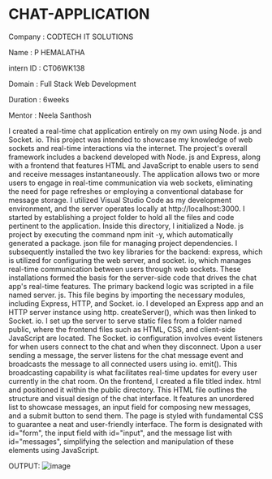 # CHAT-APPLICATION
Company : CODTECH IT SOLUTIONS

Name : P HEMALATHA

intern ID : CT06WK138

Domain : Full Stack Web Development

Duration : 6weeks

Mentor : Neela Santhosh

I created a real-time chat application entirely on my own using Node. js and Socket. io. This project was intended to showcase my knowledge of web sockets and real-time interactions via the internet. The project's overall framework includes a backend developed with Node. js and Express, along with a frontend that features HTML and JavaScript to enable users to send and receive messages instantaneously. The application allows two or more users to engage in real-time communication via web sockets, eliminating the need for page refreshes or employing a conventional database for message storage. I utilized Visual Studio Code as my development environment, and the server operates locally at http://localhost:3000. I started by establishing a project folder to hold all the files and code pertinent to the application. Inside this directory, I initialized a Node. js project by executing the command npm init -y, which automatically generated a package. json file for managing project dependencies. I subsequently installed the two key libraries for the backend: express, which is utilized for configuring the web server, and socket. io, which manages real-time communication between users through web sockets. These installations formed the basis for the server-side code that drives the chat app's real-time features. The primary backend logic was scripted in a file named server. js. This file begins by importing the necessary modules, including Express, HTTP, and Socket. io. I developed an Express app and an HTTP server instance using http. createServer(), which was then linked to Socket. io. I set up the server to serve static files from a folder named public, where the frontend files such as HTML, CSS, and client-side JavaScript are located. The Socket. io configuration involves event listeners for when users connect to the chat and when they disconnect. Upon a user sending a message, the server listens for the chat message event and broadcasts the message to all connected users using io. emit(). This broadcasting capability is what facilitates real-time updates for every user currently in the chat room. On the frontend, I created a file titled index. html and positioned it within the public directory. This HTML file outlines the structure and visual design of the chat interface. It features an unordered list to showcase messages, an input field for composing new messages, and a submit button to send them. The page is styled with fundamental CSS to guarantee a neat and user-friendly interface. The form is designated with id="form", the input field with id="input", and the message list with id="messages", simplifying the selection and manipulation of these elements using JavaScript. 

OUTPUT:
![image](https://github.com/user-attachments/assets/27f0d227-f385-48ba-8c0f-d05fc91b73a7)

